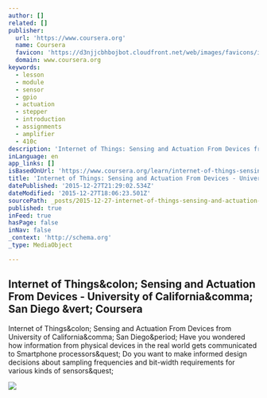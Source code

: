 ```yaml
---
author: []
related: []
publisher:
  url: 'https://www.coursera.org'
  name: Coursera
  favicon: 'https://d3njjcbhbojbot.cloudfront.net/web/images/favicons/icon-blue-32x32.png'
  domain: www.coursera.org
keywords:
  - lesson
  - module
  - sensor
  - gpio
  - actuation
  - stepper
  - introduction
  - assignments
  - amplifier
  - 410c
description: 'Internet of Things: Sensing and Actuation From Devices from University of California, San Diego. Have you wondered how information from physical devices in the real world gets communicated to Smartphone processors? Do you want to make informed design decisions about sampling frequencies and bit-width requirements for various kinds of sensors?'
inLanguage: en
app_links: []
isBasedOnUrl: 'https://www.coursera.org/learn/internet-of-things-sensing-actuation'
title: 'Internet of Things: Sensing and Actuation From Devices - University of California, San Diego | Coursera'
datePublished: '2015-12-27T21:29:02.534Z'
dateModified: '2015-12-27T18:06:23.501Z'
sourcePath: _posts/2015-12-27-internet-of-things-sensing-and-actuation-from-devices-uni.md
published: true
inFeed: true
hasPage: false
inNav: false
_context: 'http://schema.org'
_type: MediaObject

---
```

<article style=""><h1>Internet of Things&amp;colon; Sensing and Actuation From Devices - University of California&amp;comma; San Diego &amp;vert; Coursera</h1><p>Internet of Things&amp;colon; Sensing and Actuation From Devices from University of California&amp;comma; San Diego&amp;period; Have you wondered how information from physical devices in the real world gets communicated to Smartphone processors&amp;quest; Do you want to make informed design decisions about sampling frequencies and bit-width requirements for various kinds of sensors&amp;quest;</p><img src="https://coursera-course-photos.s3.amazonaws.com/7a/461ac04d0811e592b8a9c1c44cb3fe/internet-of-things.jpg" /></article>